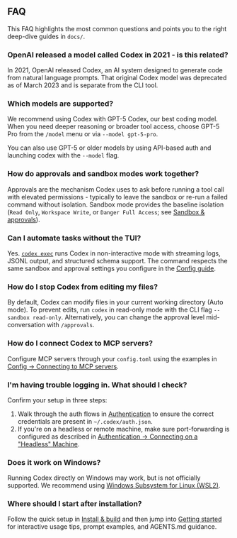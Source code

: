 ## FAQ

This FAQ highlights the most common questions and points you to the right deep-dive guides in `docs/`.

### OpenAI released a model called Codex in 2021 - is this related?

In 2021, OpenAI released Codex, an AI system designed to generate code from natural language prompts. That original Codex model was deprecated as of March 2023 and is separate from the CLI tool.

### Which models are supported?

We recommend using Codex with GPT-5 Codex, our best coding model. When you need deeper reasoning or broader tool access, choose GPT-5 Pro from the `/model` menu or via `--model gpt-5-pro`.

You can also use GPT-5 or older models by using API-based auth and launching codex with the `--model` flag.

### How do approvals and sandbox modes work together?

Approvals are the mechanism Codex uses to ask before running a tool call with elevated permissions - typically to leave the sandbox or re-run a failed command without isolation. Sandbox mode provides the baseline isolation (`Read Only`, `Workspace Write`, or `Danger Full Access`; see [Sandbox & approvals](./sandbox.md)).

### Can I automate tasks without the TUI?

Yes. [`codex exec`](./exec.md) runs Codex in non-interactive mode with streaming logs, JSONL output, and structured schema support. The command respects the same sandbox and approval settings you configure in the [Config guide](./config.md).

### How do I stop Codex from editing my files?

By default, Codex can modify files in your current working directory (Auto mode). To prevent edits, run `codex` in read-only mode with the CLI flag `--sandbox read-only`. Alternatively, you can change the approval level mid-conversation with `/approvals`.

### How do I connect Codex to MCP servers?

Configure MCP servers through your `config.toml` using the examples in [Config -> Connecting to MCP servers](./config.md#connecting-to-mcp-servers).

### I'm having trouble logging in. What should I check?

Confirm your setup in three steps:

1. Walk through the auth flows in [Authentication](./authentication.md) to ensure the correct credentials are present in `~/.codex/auth.json`.
2. If you're on a headless or remote machine, make sure port-forwarding is configured as described in [Authentication -> Connecting on a "Headless" Machine](./authentication.md#connecting-on-a-headless-machine).

### Does it work on Windows?

Running Codex directly on Windows may work, but is not officially supported. We recommend using [Windows Subsystem for Linux (WSL2)](https://learn.microsoft.com/en-us/windows/wsl/install).

### Where should I start after installation?

Follow the quick setup in [Install & build](./install.md) and then jump into [Getting started](./getting-started.md) for interactive usage tips, prompt examples, and AGENTS.md guidance.
